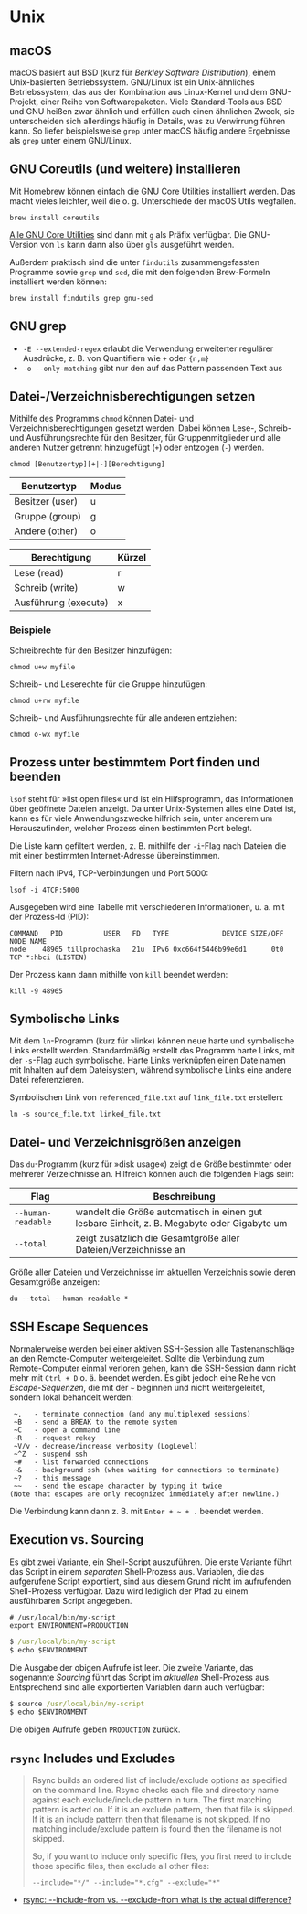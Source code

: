 # Unix


## macOS
macOS basiert auf BSD (kurz für *Berkley Software Distribution*), einem Unix-basierten Betriebssystem. GNU/Linux ist ein Unix-ähnliches Betriebssystem, das aus der Kombination aus Linux-Kernel und dem GNU-Projekt, einer Reihe von Softwarepaketen. Viele Standard-Tools aus BSD und GNU heißen zwar ähnlich und erfüllen auch einen ähnlichen Zweck, sie unterscheiden sich allerdings häufig in Details, was zu Verwirrung führen kann. So liefer beispielsweise `grep` unter macOS häufig andere Ergebnisse als `grep` unter einem GNU/Linux.

## GNU Coreutils (und weitere) installieren
Mit Homebrew können einfach die GNU Core Utilities installiert werden. Das macht vieles leichter, weil die o. g. Unterschiede der macOS Utils wegfallen.

```
brew install coreutils
```

[Alle GNU Core Utilities](https://en.wikipedia.org/wiki/List_of_GNU_Core_Utilities_commands) sind dann mit `g` als Präfix verfügbar. Die GNU-Version von `ls` kann dann also über `gls` ausgeführt werden.

Außerdem praktisch sind die unter `findutils` zusammengefassten Programme sowie `grep` und `sed`, die mit den folgenden Brew-Formeln installiert werden können:

```
brew install findutils grep gnu-sed
```

## GNU grep
* `-E --extended-regex` erlaubt die Verwendung erweiterter regulärer Ausdrücke, z. B. von Quantifiern wie `+` oder `{n,m}`
* `-o --only-matching` gibt nur den auf das Pattern passenden Text aus

## Datei-/Verzeichnisberechtigungen setzen
Mithilfe des Programms `chmod` können Datei- und Verzeichnisberechtigungen gesetzt werden. Dabei können Lese-, Schreib- und Ausführungsrechte für den Besitzer, für Gruppenmitglieder und alle anderen Nutzer getrennt hinzugefügt (`+`) oder entzogen (`-`) werden.

```
chmod [Benutzertyp][+|-][Berechtigung]
```

| Benutzertyp     | Modus |
|-----------------|-------|
| Besitzer (user) | u     |
| Gruppe (group)  | g     |
| Andere (other)  | o     |

| Berechtigung         | Kürzel |
| ---------------------|--------|
| Lese (read)          | r      |
| Schreib (write)      | w      |
| Ausführung (execute) | x      |

### Beispiele
Schreibrechte für den Besitzer hinzufügen:
```
chmod u+w myfile
```

Schreib- und Leserechte für die Gruppe hinzufügen:
```
chmod u+rw myfile
```

Schreib- und Ausführungsrechte für alle anderen entziehen:
```
chmod o-wx myfile
```

## Prozess unter bestimmtem Port finden und beenden
`lsof` steht für »list open files« und ist ein Hilfsprogramm, das Informationen über geöffnete Dateien anzeigt. Da unter Unix-Systemen alles eine Datei ist, kann es für viele Anwendungszwecke hilfrich sein, unter anderem um Herauszufinden, welcher Prozess einen bestimmten Port belegt.

Die Liste kann gefiltert werden, z. B. mithilfe der `-i`-Flag nach Dateien die mit einer bestimmten Internet-Adresse übereinstimmen.

Filtern nach IPv4, TCP-Verbindungen und Port 5000:

```
lsof -i 4TCP:5000
```

Ausgegeben wird eine Tabelle mit verschiedenen Informationen, u. a. mit der Prozess-Id (PID):

```
COMMAND   PID          USER   FD   TYPE             DEVICE SIZE/OFF NODE NAME
node    48965 tillprochaska   21u  IPv6 0xc664f5446b99e6d1      0t0  TCP *:hbci (LISTEN)
```

Der Prozess kann dann mithilfe von `kill` beendet werden:

```
kill -9 48965
```

## Symbolische Links
Mit dem `ln`-Programm (kurz für »link«) können neue harte und symbolische Links erstellt werden. Standardmäßig erstellt das Programm harte Links, mit der `-s`-Flag auch symbolische. Harte Links verknüpfen einen Dateinamen mit Inhalten auf dem Dateisystem, während symbolische Links eine andere Datei referenzieren.

Symbolischen Link von `referenced_file.txt` auf `link_file.txt` erstellen:

```
ln -s source_file.txt linked_file.txt
```

## Datei- und Verzeichnisgrößen anzeigen
Das `du`-Programm (kurz für »disk usage«) zeigt die Größe bestimmter oder mehrerer Verzeichnisse an. Hilfreich können auch die folgenden Flags sein:

| Flag | Beschreibung |
|------|--------------|
| `--human-readable` | wandelt die Größe automatisch in einen gut lesbare Einheit, z. B. Megabyte oder Gigabyte um |
| `--total` | zeigt zusätzlich die Gesamtgröße aller Dateien/Verzeichnisse an |

Größe aller Dateien und Verzeichnisse im aktuellen Verzeichnis sowie deren Gesamtgröße anzeigen:

```
du --total --human-readable *
```

## SSH Escape Sequences
Normalerweise werden bei einer aktiven SSH-Session alle Tastenanschläge an den Remote-Computer weitergeleitet. Sollte die Verbindung zum Remote-Computer einmal verloren gehen, kann die SSH-Session dann nicht mehr mit `Ctrl + D` o. ä. beendet werden. Es gibt jedoch eine Reihe von *Escape-Sequenzen*, die mit der `~` beginnen und nicht weitergeleitet, sondern lokal behandelt werden:

```
 ~.   - terminate connection (and any multiplexed sessions)
 ~B   - send a BREAK to the remote system
 ~C   - open a command line
 ~R   - request rekey
 ~V/v - decrease/increase verbosity (LogLevel)
 ~^Z  - suspend ssh
 ~#   - list forwarded connections
 ~&   - background ssh (when waiting for connections to terminate)
 ~?   - this message
 ~~   - send the escape character by typing it twice
(Note that escapes are only recognized immediately after newline.)
```

Die Verbindung kann dann z. B. mit `Enter + ~ + .` beendet werden.

## Execution vs. Sourcing
Es gibt zwei Variante, ein Shell-Script auszuführen. Die erste Variante führt das Script in einem *separaten* Shell-Prozess aus. Variablen, die das aufgerufene Script exportiert, sind aus diesem Grund nicht im aufrufenden Shell-Prozess verfügbar. Dazu wird lediglich der Pfad zu einem ausführbaren Script angegeben.


```shell
# /usr/local/bin/my-script
export ENVIRONMENT=PRODUCTION
```

```cmd
$ /usr/local/bin/my-script
$ echo $ENVIRONMENT
```

Die Ausgabe der obigen Aufrufe ist leer. Die zweite Variante, das sogenannte *Sourcing* führt das Script im *aktuellen* Shell-Prozess aus. Entsprechend sind alle exportierten Variablen dann auch verfügbar:

```cmd
$ source /usr/local/bin/my-script
$ echo $ENVIRONMENT
```

Die obigen Aufrufe geben `PRODUCTION` zurück.

## `rsync` Includes und Excludes

> Rsync builds an ordered list of include/exclude options as specified on the command line. Rsync checks each file and directory name against each exclude/include pattern in turn. The first matching pattern is acted on. If it is an exclude pattern, then that file is skipped. If it is an include pattern then that filename is not skipped. If no matching include/exclude pattern is found then the filename is not skipped.
> 
> So, if you want to include only specific files, you first need to include those specific files, then exclude all other files:
> 
> ```
> --include="*/" --include="*.cfg" --exclude="*"
> ```

* [rsync: --include-from vs. --exclude-from what is the actual difference?](https://stackoverflow.com/questions/19296190/rsync-include-from-vs-exclude-from-what-is-the-actual-difference)

